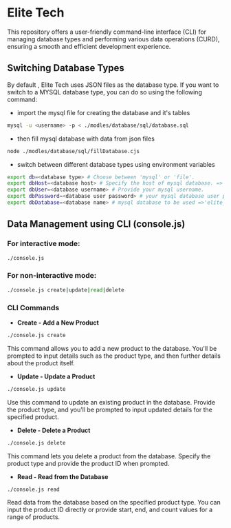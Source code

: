 # Elite Tech

This repository offers a user-friendly command-line interface (CLI) for managing database types and performing various data operations (CURD), ensuring a smooth and efficient development experience.

## Switching Database Types

By default , Elite Tech uses JSON files as the database type. If you want to switch to a MYSQL database type, you can do so using the following command:

- import the mysql file for creating the database and it's tables

```sh
mysql -u <username> -p < ./modles/database/sql/database.sql
```

- then fill mysql database with data from json files

```sh
node ./modles/database/sql/fillDatabase.cjs
```

- switch between different database types using environment variables

```sh
export db=<database type> # Choose between 'mysql' or 'file'.
export dbHost=<database host> # Specify the host of mysql database. => 'localhost'.
export dbUser=<database username> # Provide your mysql username.
export dbPassword=<database user password> # your mysql database user password.
export dbDatabase=<database name> # mysql database to be used =>'elite_tech'.
```

## Data Management using CLI (console.js)

### For interactive mode:

```sh
./console.js
```

### For non-interactive mode:

```sh
./console.js create|update|read|delete
```

### CLI Commands

- **Create - Add a New Product**

```sh
./console.js create
```

This command allows you to add a new product to the database. You'll be prompted to input details such as the product type, and then further details about the product itself.

- **Update - Update a Product**

```sh
./console.js update
```

Use this command to update an existing product in the database. Provide the product type, and you'll be prompted to input updated details for the specified product.

- **Delete - Delete a Product**

```sh
./console.js delete
```

This command lets you delete a product from the database. Specify the product type and provide the product ID when prompted.

- **Read - Read from the Database**

```sh
./console.js read
```

Read data from the database based on the specified product type. You can input the product ID directly or provide start, end, and count values for a range of products.
